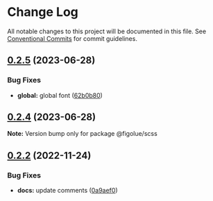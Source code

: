 # Change Log

All notable changes to this project will be documented in this file.
See [Conventional Commits](https://conventionalcommits.org) for commit guidelines.

## [0.2.5](https://github.com/CamilleJOLLIET/figolue/compare/v0.2.4...v0.2.5) (2023-06-28)


### Bug Fixes

* **global:** global font ([62b0b80](https://github.com/CamilleJOLLIET/figolue/commit/62b0b80384de91fbea9b972102b1e481d35a80f9))





## [0.2.4](https://github.com/CamilleJOLLIET/figolue/compare/v0.2.3...v0.2.4) (2023-06-28)

**Note:** Version bump only for package @figolue/scss





## [0.2.2](https://github.com/CamilleJOLLIET/figolue/compare/v0.2.1...v0.2.2) (2022-11-24)


### Bug Fixes

* **docs:** update comments ([0a9aef0](https://github.com/CamilleJOLLIET/figolue/commit/0a9aef01b74b57a97f9aac86d7609f78963999e5))
